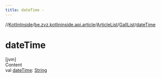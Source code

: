 ```yaml
---
title: dateTime -
---
```

//[KotlinInside](../../../index.md)/[be.zvz.kotlininside.api.article](../../index.md)/[ArticleList](../index.md)/[GallList](index.md)/[dateTime](date-time.md)



# dateTime  
[jvm]  
Content  
val [dateTime](date-time.md): [String](https://kotlinlang.org/api/latest/jvm/stdlib/kotlin/-string/index.html)  



